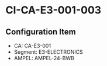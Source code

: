 # CI-CA-E3-001-003

## Configuration Item
- CA: CA-E3-001
- Segment: E3-ELECTRONICS
- AMPEL: AMPEL-24-BWB
